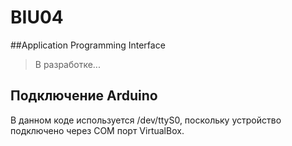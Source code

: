 # BIU04
##Application Programming Interface
>В разработке...

## Подключение Arduino
В данном коде используется /dev/ttyS0, поскольку устройство подключено через COM порт VirtualBox.
